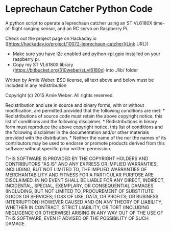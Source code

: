# Leprechaun Catcher Python Code #
A python script to operate a leprechaun catcher using an ST VL6180X time-of-flight ranging sensor, and an RC servo on Raspberry Pi.

Check out the project page on Hackaday.io ([https://hackaday.io/project/10072-leprechaun-catcher](Link URL))

* Make sure you have i2c enabled and python-rpi.gpio installed on your raspberry pi.
* Copy my ST VL6180X library (https://bitbucket.org/310weber/st_vl6180x) into ./lib/ folder


Written by Arnie Weber.  BSD license, all text above and below must be included in any redistribution

Copyright (c) 2015 Arnie Weber.  All rights reserved.

Redistribution and use in source and binary forms, with or without modification, are permitted provided that the following conditions are met: * Redistributions of source code must retain the above copyright notice, this list of conditions and the following disclaimer. * Redistributions in binary form must reproduce the above copyright notice, this list of conditions and the following disclaimer in the documentation and/or other materials provided with the distribution. * Neither the name of the nor the names of its contributors may be used to endorse or promote products derived from this software without specific prior written permission.

THIS SOFTWARE IS PROVIDED BY THE COPYRIGHT HOLDERS AND CONTRIBUTORS "AS IS" AND ANY EXPRESS OR IMPLIED WARRANTIES, INCLUDING, BUT NOT LIMITED TO, THE IMPLIED WARRANTIES OF MERCHANTABILITY AND FITNESS FOR A PARTICULAR PURPOSE ARE DISCLAIMED. IN NO EVENT SHALL BE LIABLE FOR ANY DIRECT, INDIRECT, INCIDENTAL, SPECIAL, EXEMPLARY, OR CONSEQUENTIAL DAMAGES (INCLUDING, BUT NOT LIMITED TO, PROCUREMENT OF SUBSTITUTE GOODS OR SERVICES; LOSS OF USE, DATA, OR PROFITS; OR BUSINESS INTERRUPTION) HOWEVER CAUSED AND ON ANY THEORY OF LIABILITY, WHETHER IN CONTRACT, STRICT LIABILITY, OR TORT (INCLUDING NEGLIGENCE OR OTHERWISE) ARISING IN ANY WAY OUT OF THE USE OF THIS SOFTWARE, EVEN IF ADVISED OF THE POSSIBILITY OF SUCH DAMAGE.